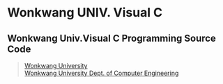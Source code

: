 <img scr=",/img/wku.png" weight = "40%"><br>
# Wonkwang UNIV. Visual C

## Wonkwang Univ.Visual C Programming Source Code</br>

>[Wonkwang University](http://www.wku.ac.kr)</br>
>[Wonkwang University Dept. of Computer Engineering](http://computer.wku.ac.kr)<br>
